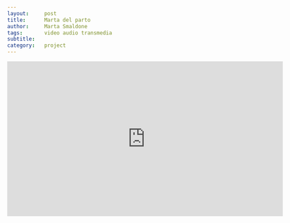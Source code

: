 ```yaml
---
layout:     post
title:      Marta del parto
author:     Marta Smaldone
tags: 		video audio transmedia
subtitle:  	
category:   project
---
```

<!-- Start Writing Below in Markdown -->

<iframe src="https://player.vimeo.com/video/273497960" width="640" height="360" frameborder="0" webkitallowfullscreen mozallowfullscreen allowfullscreen></iframe>














